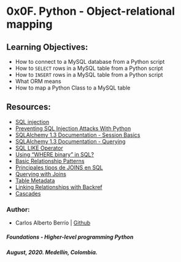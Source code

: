 # 0x0F. Python - Object-relational mapping

## Learning Objectives:
* How to connect to a MySQL database from a Python script
* How to `SELECT` rows in a MySQL table from a Python script
* How to `INSERT` rows in a MySQL table from a Python script
* What ORM means
* How to map a Python Class to a MySQL table

## Resources:
* [SQL injection](https://en.wikipedia.org/wiki/SQL_injection)
* [Preventing SQL Injection Attacks With Python](https://realpython.com/prevent-python-sql-injection/#exploiting-query-parameters-with-python-sql-injection)
* [SQLAlchemy 1.3 Documentation - Session Basics](https://docs.sqlalchemy.org/en/13/orm/session_basics.html)
* [SQLAlchemy 1.3 Documentation - Querying](https://docs.sqlalchemy.org/en/13/orm/tutorial.html)
* [SQL LIKE Operator](https://www.w3schools.com/sql/sql_like.asp)
* [Using “WHERE binary” in SQL?](https://www.tutorialspoint.com/using-where-binary-in-sql)
* [Basic Relationship Patterns](https://docs.sqlalchemy.org/en/13/orm/basic_relationships.html)
* [Principales tipos de JOINS en SQL](https://diego.com.es/principales-tipos-de-joins-en-sql)
* [Querying with Joins](https://docs.sqlalchemy.org/en/13/orm/tutorial.html)
* [Table Metadata](https://docs.sqlalchemy.org/en/13/glossary.html#term-table-metadata)
* [Linking Relationships with Backref](https://docs.sqlalchemy.org/en/13/orm/backref.html)
* [Cascades](https://docs.sqlalchemy.org/en/13/orm/cascades.html#cascade-delete-orphan)

### Author:
* Carlos Alberto Berrío | [Github](https://github.com/carlosberrio)

##### Foundations - Higher-level programming  Python
##### August, 2020. Medellín, Colombia.